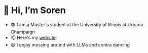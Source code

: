 <!--
**sorendunn/sorendunn** is a ✨ _special_ ✨ repository because its `README.md` (this file) appears on your GitHub profile.
--->
# 👋 Hi, I’m Soren
- 📚 I am a Master's student at the University of Illinois at Urbana Champaign
- 📫 Here's my [website](https://sorendunn.github.io/)
- 😄 I enjoy messing around with LLMs and contra dancing
